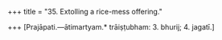 +++
title = "35. Extolling a rice-mess offering."

+++
[Prajāpati.—ātimartyam.* trāiṣṭubham: 3. bhurij; 4. jagatī.]
